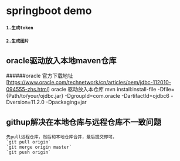 # springboot demo
#### `1.生成token`
#### `2.生成图片`

## oracle驱动放入本地maven仓库
######oracle 官方下载地址[https://www.oracle.com/technetwork/cn/articles/oem/jdbc-112010-094555-zhs.html]
    oracle 驱动放入本仓库 mvn install:install-file -Dfile={Path/to/your/ojdbc.jar} -DgroupId=com.oracle -DartifactId=ojdbc6 -Dversion=11.2.0 -Dpackaging=jar
## githup解决在本地仓库与远程仓库不一致问题
	先pull远程仓库，然后和本地仓库合并，最后提交即可。
	`git pull origin` 
	`git merge origin master`
	`git push origin`
